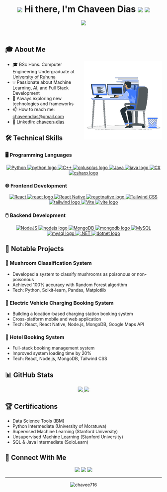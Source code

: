 <h1 align="center">
  <picture><img src = "https://github.com/7oSkaaa/7oSkaaa/blob/main/Images/about_me.gif?raw=true" width = 100px></picture>
  Hi there, I'm Chaveen Dias <img src="https://media.giphy.com/media/hvRJCLFzcasrR4ia7z/giphy.gif" width="35"> <img src="https://user-images.githubusercontent.com/74038190/216122041-518ac897-8d92-4c6b-9b3f-ca01dcaf38ee.gif" width="50">
</h1>

<p align="center">
  <a href="https://github.com/DenverCoder1/readme-typing-svg"><img src="https://readme-typing-svg.herokuapp.com?font=Time+New+Roman&color=%23C8BE25&size=25&center=true&vCenter=true&width=600&height=100&lines=Computer+Engineering+Student;Machine+Learning+Enthusiast;Full+Stack+Developer;Tech+Explorer;"></a>
</p>

<br>

## 🎓 About Me

<picture> <img align="right" src="https://github.com/0xAbdulKhalid/0xAbdulKhalid/raw/main/assets/mdImages/Right_Side.gif" width = 250px></picture>

- 🎓 BSc Hons. Computer Engineering Undergraduate at [University of Ruhuna](https://www.ruh.ac.lk/)
- 💡 Passionate about Machine Learning, AI, and Full Stack Development
- 🚀 Always exploring new technologies and frameworks
- 📫 How to reach me: chaveendias@gmail.com
- 🔗 LinkedIn: [chaveen-dias](https://www.linkedin.com/in/chaveen-dias-8935b5288/)

## 🛠️ Technical Skills

### 🖥️ Programming Languages
<p align="center">
  <a href="https://www.python.org" target="_blank">
    <img src="https://img.shields.io/badge/Python-3776AB?style=for-the-badge&logo=python&logoColor=white&animation=fade-in" alt="Python"/>
    <img src="https://skillicons.dev/icons?i=python" height="40" alt="python logo"  />
  </a>
  <a href="https://isocpp.org/" target="_blank">
    <img src="https://img.shields.io/badge/C++-%2300599C.svg?style=for-the-badge&logo=c%2B%2B&logoColor=white" alt="C++"/>
    <img src="https://skillicons.dev/icons?i=cpp" height="40" alt="cplusplus logo"  />
  </a>
  <a href="https://www.java.com" target="_blank">
    <img src="https://img.shields.io/badge/Java-ED8B00?style=for-the-badge&logo=openjdk&logoColor=white" alt="Java"/>
    <img src="https://skillicons.dev/icons?i=java" height="40" alt="java logo"  />
  </a>
  <a href="https://dotnet.microsoft.com/en-us/languages/csharp" target="_blank">
    <img src="https://img.shields.io/badge/C%23-239120?style=for-the-badge&logo=c-sharp&logoColor=white" alt="C#"/>
    <img src="https://skillicons.dev/icons?i=cs" height="40" alt="csharp logo"  />
  </a>
</p>

### 🌐 Frontend Development
<p align="center">
  <a href="https://reactjs.org/" target="_blank">
    <img src="https://img.shields.io/badge/React-20232A?style=for-the-badge&logo=react&logoColor=61DAFB" alt="React"/>
    <img src="https://skillicons.dev/icons?i=react" height="40" alt="react logo"  />
  </a>
  <a href="https://reactnative.dev/" target="_blank">
    <img src="https://img.shields.io/badge/React_Native-20232A?style=for-the-badge&logo=react&logoColor=61DAFB" alt="React Native"/>
    <img src="https://skillicons.dev/icons?i=react" height="40" alt="reactnative logo"  />
  </a>
  <a href="https://tailwindcss.com/" target="_blank">
    <img src="https://img.shields.io/badge/Tailwind_CSS-38B2AC?style=for-the-badge&logo=tailwind-css&logoColor=white" alt="Tailwind CSS"/>
    <img src="https://skillicons.dev/icons?i=tailwind" height="40" alt="tailwind logo"  />
  </a>
  <a href="https://vitejs.dev/" target="_blank">
    <img src="https://img.shields.io/badge/Vite-646CFF?style=for-the-badge&logo=vite&logoColor=white" alt="Vite"/>
    <img src="https://skillicons.dev/icons?i=vite" height="40" alt="vite logo"  />
  </a>
</p>

### 🖱️ Backend Development
<p align="center">
  <a href="https://nodejs.org/" target="_blank">
    <img src="https://img.shields.io/badge/Node.js-43853D?style=for-the-badge&logo=node.js&logoColor=white" alt="NodeJS"/>
    <img src="https://skillicons.dev/icons?i=nodejs" height="40" alt="nodejs logo"  />
  </a>
  <a href="https://www.mongodb.com/" target="_blank">
    <img src="https://img.shields.io/badge/MongoDB-4EA94B?style=for-the-badge&logo=mongodb&logoColor=white" alt="MongoDB"/>
    <img src="https://skillicons.dev/icons?i=mongodb" height="40" alt="mongodb logo"  />
  </a>
  <a href="https://www.mysql.com/" target="_blank">
    <img src="https://img.shields.io/badge/MySQL-00000F?style=for-the-badge&logo=mysql&logoColor=white" alt="MySQL"/>
    <img src="https://skillicons.dev/icons?i=mysql" height="40" alt="mysql logo"  />
  </a>
  <a href="https://dotnet.microsoft.com/" target="_blank">
    <img src="https://img.shields.io/badge/.NET-5C2D91?style=for-the-badge&logo=.net&logoColor=white" alt=".NET"/>
    <img src="https://skillicons.dev/icons?i=dotnet" height="40" alt="dotnet logo"  />
  </a>
</p>

## 🎯 Notable Projects

### 🍄 Mushroom Classification System
- Developed a system to classify mushrooms as poisonous or non-poisonous
- Achieved 100% accuracy with Random Forest algorithm
- Tech: Python, Scikit-learn, Pandas, Matplotlib

### 🚗 Electric Vehicle Charging Booking System
- Building a location-based charging station booking system
- Cross-platform mobile and web application
- Tech: React, React Native, Node.js, MongoDB, Google Maps API

### 🏨 Hotel Booking System
- Full-stack booking management system
- Improved system loading time by 20%
- Tech: React, Node.js, MongoDB, Tailwind CSS

## 📊 GitHub Stats

<p align="center">
  <a href="https://github.com/chavee716">
    <img height="180em" src="https://github-readme-stats.vercel.app/api?username=chavee716&show_icons=true&theme=tokyonight&include_all_commits=true&count_private=true"/>
    <img height="180em" src="https://github-readme-stats.vercel.app/api/top-langs/?username=chavee716&layout=compact&langs_count=7&theme=tokyonight"/>
  </a>
</p>

## 🏆 Certifications
- Data Science Tools (IBM)
- Python Intermediate (University of Moratuwa)
- Supervised Machine Learning (Stanford University)
- Unsupervised Machine Learning (Stanford University)
- SQL & Java Intermediate (SoloLearn)

## 🤝 Connect With Me
<p align="center">
  <a href="mailto:chaveendias@gmail.com"><img src="https://img.shields.io/badge/-Gmail-%23333?style=for-the-badge&logo=gmail&logoColor=white" target="_blank"></a>
  <a href="https://www.linkedin.com/in/chaveen-dias-8935b5288/" target="_blank"><img src="https://img.shields.io/badge/-LinkedIn-%230077B5?style=for-the-badge&logo=linkedin&logoColor=white" target="_blank"></a>
  <a href="https://github.com/chavee716" target="_blank"><img src="https://img.shields.io/badge/-GitHub-%23181717?style=for-the-badge&logo=github&logoColor=white" target="_blank"></a>
</p>

---

<p align="center">
  <img src="https://komarev.com/ghpvc/?username=chavee716&label=Profile%20views&color=0e75b6&style=flat" alt="chavee716" />
</p>
